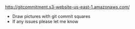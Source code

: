 http://gitcommitment.s3-website-us-east-1.amazonaws.com/
- Draw pictures with git commit squares
- If any issues please let me know
